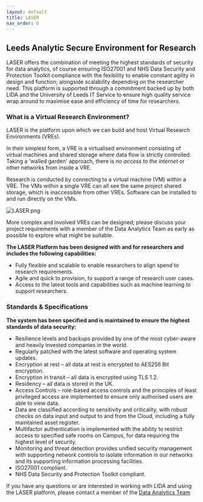 ```yaml
---
layout: default
title: LASER
nav_order: 0
---
```


## Leeds Analytic Secure Environment for Research 

LASER offers the combination of meeting the highest standards of security for data analytics, of course ensuring ISO27001 and NHS Data Security and Protection Toolkit compliance with the fexibility to enable constant agility in design and function; alongside scalability depending on the researcher need. This platform is supported through a commitment backed up by both LIDA and the University of Leeds IT Service to ensure high quality service wrap around to maximise ease and efficiency of time for researchers.

### What is a Virtual Research Environment? 
LASER is the platform upon which we can build and host Virtual Research Environments (VREs). 

In their simplest form, a VRE is a virtualised environment consisting of virtual machines and shared storage where data flow is strictly controlled. Taking a 'walled garden' approach, there is _no access to the internet_ or other networks from inside a VRE. 

Research is conducted by connecting to a virtual machine (VM) within a VRE. The VMs within a single VRE can all see the same project shared storage, which is inaccessible from other VREs. Software can be installed to and run directly on the VMs. 

![LASER.png](./images/index/laser_smol.png)

More complex and involved VREs can be designed; please discuss your project requirements with a member of the Data Analytics Team as early as possible to explore what might be suitable.

**The LASER Platform has been designed with and for researchers and includes the following capabilities:**
- Fully flexible and scalable to enable researchers to align spend to research requirements.
- Agile and quick to provision, to support a range of research user cases.
- Access to the latest tools and capabilities such as machine learning to support researchers. 

### Standards & Specifications
**The system has been specified and is maintained to ensure the highest standards of data security:**
- Resilience levels and backups provided by one of the most cyber-aware and heavily invested companies in the world. 
- Regularly patched with the latest software and operating system updates.
- Encryption at rest – all data at rest is encrypted to AES256 Bit encryption.
- Encryption in transit – all data is encrypted using TLS 1.2.
- Residency – all data is stored in the UK.
- Access Controls – role-based access controls and the principles of least privileged access are implemented to ensure only authorised users are able to view data.
- Data are classified according to sensitivity and criticality, with robust checks on data input and output to and from the Cloud, including a fully maintained asset register.
- Multifactor authentication is implemented with the ability to restrict access to specified safe rooms on Campus, for data requiring the highest level of security.
- Monitoring and threat detection provides unified security management with supporting network controls to isolate information in our networks and its supporting information processing facilities.
- ISO27001 compliant.
- NHS Data Security and Protection Toolkit compliant. 

If you have any questions or are interested in working with LIDA and using the LASER platform, please contact a member of the [Data Analytics Team](mailto:ircdst@leeds.ac.uk)
